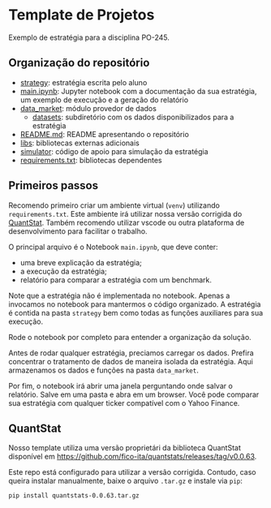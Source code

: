# Template de Projetos

Exemplo de estratégia para a disciplina PO-245.

## Organização do repositório

- [strategy](strategy/): estratégia escrita pelo aluno
- [main.ipynb](main.ipynb): Jupyter notebook com a documentação da sua estratégia, um exemplo de execução e a geração do relatório
- [data_market](data_market/): módulo provedor de dados
  - [datasets](datasets/): subdiretório com os dados disponibilizados para a estratégia
- [README.md](README.md): README apresentando o repositório
- [libs](libs/): bibliotecas externas adicionais
- [simulator](simulator/): código de apoio para simulação da estratégia
- [requirements.txt](requirements.txt): bibliotecas dependentes

## Primeiros passos

Recomendo primeiro criar um ambiente virtual (`venv`) utilizando `requirements.txt`. Este ambiente irá utilizar nossa versão corrigida do [QuantStat](#quantstat). Também recomendo utilizar vscode ou outra plataforma de desenvolvimento para facilitar o trabalho.

O principal arquivo é o Notebook `main.ipynb`, que deve conter:

- uma breve explicação da estratégia;
- a execução da estratégia;
- relatório para comparar a estratégia com um benchmark.

Note que a estratégia não é implementada no notebook. Apenas a invocamos no notebook para mantermos o código organizado.
A estratégia é contida na pasta `strategy` bem como todas as funções auxiliares para sua execução.

Rode o notebook por completo para entender a organização da solução.

Antes de rodar qualquer estratégia, preciamos carregar os dados. Prefira concentrar o tratamento de dados de maneira isolada da estratégia. Aqui armazenamos os dados e funções na pasta `data_market`.

Por fim, o notebook irá abrir uma janela perguntando onde salvar o relatório. Salve em uma pasta e abra em um browser. Você pode comparar sua estratégia com qualquer ticker compatível com o Yahoo Finance.

## QuantStat

Nosso template utiliza uma versão proprietári da biblioteca QuantStat disponível em https://github.com/fico-ita/quantstats/releases/tag/v0.0.63.

Este repo está configurado para utilizar a versão corrigida. Contudo, caso queira instalar manualmente, baixe o arquivo `.tar.gz` e instale via `pip`:

```bash
pip install quantstats-0.0.63.tar.gz
```
